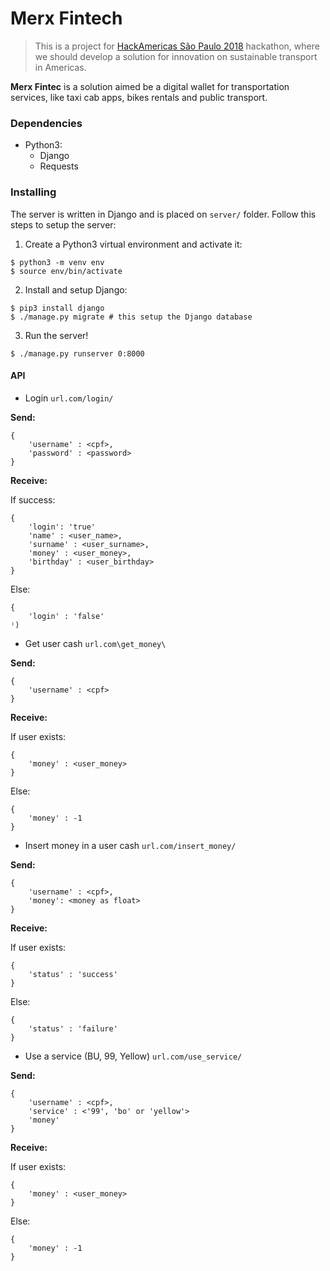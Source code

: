 # Merx Fintech

> This is a project for [HackAmericas São Paulo 2018](http://www.hackamericas.org/)
hackathon, where we should develop a solution for innovation on sustainable
transport in Americas.

**Merx Fintec** is a solution aimed be a digital wallet for transportation
services, like taxi cab apps, bikes rentals and public transport.

### Dependencies

- Python3:
    - Django
    - Requests

### Installing

The server is written in Django and is  placed on `server/` folder. Follow this steps to setup the server:

1. Create a Python3 virtual environment and activate it:

```shell
$ python3 -m venv env
$ source env/bin/activate
```

2. Install and setup Django:

```shell
$ pip3 install django
$ ./manage.py migrate # this setup the Django database
```

3. Run the server!

```shell
$ ./manage.py runserver 0:8000
```

#### API

- Login `url.com/login/`

**Send:**

```
{ 
    'username' : <cpf>,
    'password' : <password>
}
```

**Receive:**

If success:

```
{
    'login': 'true'
    'name' : <user_name>,
    'surname' : <user_surname>,
    'money' : <user_money>,
    'birthday' : <user_birthday>
}
```

Else:

```
{
    'login' : 'false'
⁾)
```

- Get user cash `url.com\get_money\`

**Send:**

```
{
    'username' : <cpf>
}
```

**Receive:**

If user exists:

```
{
    'money' : <user_money>
}
```

Else:

```
{
    'money' : -1
}
```

- Insert money in a user cash `url.com/insert_money/`

**Send:**

```
{
    'username' : <cpf>,
    'money': <money as float>
}
```

**Receive:**

If user exists:

```
{
    'status' : 'success'
}
```

Else:

```
{
    'status' : 'failure'
}
```

- Use a service (BU, 99, Yellow) `url.com/use_service/`

**Send:**

```
{
    'username' : <cpf>,
    'service' : <'99', 'bo' or 'yellow'>
    'money'
}
```

**Receive:**

If user exists:

```
{
    'money' : <user_money>
}
```

Else:

```
{
    'money' : -1
}
```


